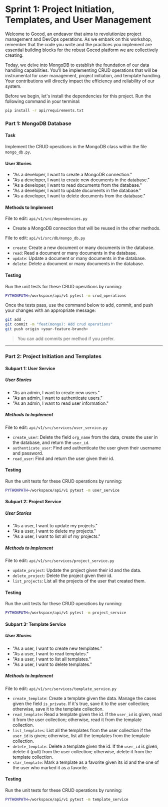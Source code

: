 

# Sprint 1: Project Initiation, Templates, and User Management

Welcome to Gocod, an endeavor that aims to revolutionize project management and DevOps operations. As we embark on this workshop, remember that the code you write and the practices you implement are essential building blocks for the robust Gocod platform we are collectively creating.

Today, we delve into MongoDB to establish the foundation of our data handling capabilities. You'll be implementing CRUD operations that will be instrumental for user management, project initiation, and template handling. Your contributions will directly impact the efficiency and reliability of our system.


Before we begin, let's install the dependencies for this project. Run the following command in your terminal:

```bash
pip install -r api/requirements.txt
```

### Part 1: MongoDB Database
#### Task
Implement the CRUD operations in the MongoDB class within the file `mongo_db.py`.

#### User Stories
- "As a developer, I want to create a MongoDB connection."
- "As a developer, I want to create new documents in the database."
- "As a developer, I want to read documents from the database."
- "As a developer, I want to update documents in the database."
- "As a developer, I want to delete documents from the database."

#### Methods to Implement
File to edit: `api/v1/src/dependencies.py`
- Create a MongoDB connection that will be reused in the other methods.

File to edit:  `api/v1/src/db/mongo_db.py`

- `create`: Create a new document or many documents in the database.
- `read`: Read a document or many documents in the database.
- `update`: Update a document or many documents in the database.
- `delete`: Delete a document or many documents in the database.

#### Testing
Run the unit tests for these CRUD operations by running:

```bash
PYTHONPATH=/workspace/api/v1 pytest -m crud_operations
```

Once the tests pass, use the command below to add, commit, and push your changes with an appropriate message:

```bash
git add .
git commit -m "feat(mongo): Add crud operations"
git push origin <your-feature-branch>
```
> You can add commits per method if you prefer.





---

### Part 2: Project Initiation and Templates

#### Subpart 1: User Service
##### User Stories
- "As an admin, I want to create new users."
- "As an admin, I want to authenticate users."
- "As an admin, I want to read user information."

##### Methods to Implement
File to edit: `api/v1/src/services/user_service.py`
- `create_user`: Delete the field `org_name` from the data, create the user in the database, and return the `user_id`.
- `authenticate_user`: Find and authenticate the user given their username and password.
- `read_user`: Find and return the user given their id.

#### Testing
Run the unit tests for these CRUD operations by running:

```bash
PYTHONPATH=/workspace/api/v1 pytest -m user_service
```

#### Subpart 2: Project Service
##### User Stories
- "As a user, I want to update my projects."
- "As a user, I want to delete my projects."
- "As a user, I want to list all of my projects."

##### Methods to Implement
File to edit: `api/v1/src/services/project_service.py`
- `update_project`: Update the project given their id and the data.
- `delete_project`: Delete the project given their id.
- `list_projects`: List all the projects of the user that created them.

#### Testing
Run the unit tests for these CRUD operations by running:

```bash
PYTHONPATH=/workspace/api/v1 pytest -m project_service
```


#### Subpart 3: Template Service
##### User Stories
- "As a user, I want to create new templates."
- "As a user, I want to read templates."
- "As a user, I want to list all templates."
- "As a user, I want to delete templates."

##### Methods to Implement
File to edit: `api/v1/src/services/template_service.py`
- `create_template`: Create a template given the data. Manage the cases given the field `is_private`. If it's true, save it to the user collection; otherwise, save it to the template collection.
- `read_template`: Read a template given the id. If the `user_id` is given, read it from the user collection; otherwise, read it from the template collection.
- `list_templates`: List all the templates from the user collection if the `user_id` is given; otherwise, list all the templates from the template collection.
- `delete_template`: Delete a template given the id. If the `user_id` is given, delete it (pull) from the user collection; otherwise, delete it from the template collection.
- `star_template`: Mark a template as a favorite given its id and the one of the user who marked it as a favorite. 

#### Testing
Run the unit tests for these CRUD operations by running:

```bash
PYTHONPATH=/workspace/api/v1 pytest -m template_service
```


